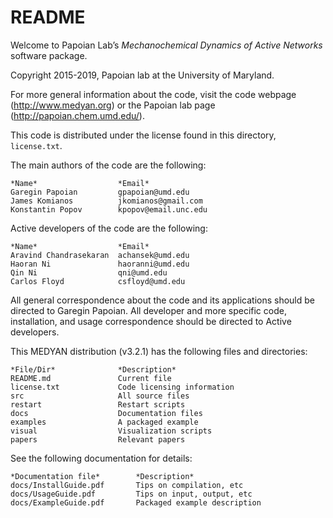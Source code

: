 # README #

Welcome to Papoian Lab’s *Mechanochemical Dynamics of Active Networks* software package.

Copyright 2015-2019, Papoian lab at the University of Maryland.

For more general information about the code, visit the code webpage (http://www.medyan.org) or the Papoian lab page (http://papoian.chem.umd.edu/). 

This code is distributed under the license found in this directory, `license.txt`.

The main authors of the code are the following:
```
*Name*                  *Email*
Garegin Papoian         gpapoian@umd.edu
James Komianos          jkomianos@gmail.com
Konstantin Popov        kpopov@email.unc.edu
```

Active developers of the code are the following:
```
*Name*                  *Email*
Aravind Chandrasekaran  achansek@umd.edu
Haoran Ni               haoranni@umd.edu
Qin Ni                  qni@umd.edu
Carlos Floyd            csfloyd@umd.edu
```

All general correspondence about the code and its applications should be directed to Garegin Papoian. All developer and more specific code, installation, and usage correspondence should be directed to Active developers.

This MEDYAN distribution (v3.2.1) has the following files and directories:

    *File/Dir*              *Description*
    README.md               Current file
    license.txt             Code licensing information
    src                     All source files
    restart                 Restart scripts
    docs                    Documentation files
    examples                A packaged example
    visual                  Visualization scripts
    papers                  Relevant papers 

See the following documentation for details:
```
*Documentation file*        *Description*
docs/InstallGuide.pdf       Tips on compilation, etc
docs/UsageGuide.pdf         Tips on input, output, etc
docs/ExampleGuide.pdf       Packaged example description
```
